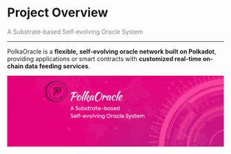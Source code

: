 # Project Overview

<p style="color: gray">A Substrate-based Self-evolving Oracle System</p>

---

PolkaOracle is a **flexible, self-evolving oracle network built on Polkadot**, providing applications or smart contracts with **customized real-time on-chain data feeding services**.

<p align="center">
    <img src="./images/01.png">
</p>
